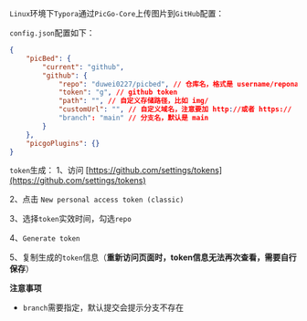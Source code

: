 `Linux`环境下`Typora`通过`PicGo-Core`上传图片到`GitHub`配置：

`config.json`配置如下：

```json
{
    "picBed": {
        "current": "github",
        "github": {
            "repo": "duwei0227/picbed", // 仓库名，格式是 username/reponame
            "token": "g", // github token
            "path": "", // 自定义存储路径，比如 img/
            "customUrl": "", // 自定义域名，注意要加 http://或者 https://
            "branch": "main" // 分支名，默认是 main
        }
    },
    "picgoPlugins": {}
}
```



`token`生成：
1、访问 [https://github.com/settings/tokens](https://github.com/settings/tokens)

2、点击 `New personal access token (classic)`

3、选择`token`实效时间，勾选`repo`

4、`Generate token`

5、复制生成的`token`信息（**重新访问页面时，token信息无法再次查看，需要自行保存**）



**注意事项**

* `branch`需要指定，默认提交会提示分支不存在
